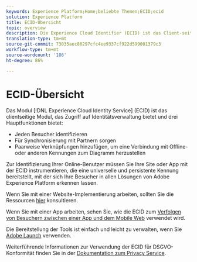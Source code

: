 ```yaml
---
keywords: Experience Platform;Home;beliebte Themen;ECID;ecid
solution: Experience Platform
title: ECID-Übersicht
topic: overview
description: Die Experience Cloud Identifier (ECID) ist das Client-seitige Modul, das Zugriff auf die Identitätsverwaltung und drei Hauptfunktionen bietet.
translation-type: tm+mt
source-git-commit: 73035aec86297cfc4ee9337cf922d599001379c3
workflow-type: tm+mt
source-wordcount: '186'
ht-degree: 86%

---
```



# ECID-Übersicht

Das Modul [!DNL Experience Cloud Identity Service] (ECID) ist das clientseitige Modul, das Zugriff auf Identitätsverwaltung bietet und drei Hauptfunktionen bietet:

- Jeden Besucher identifizieren
- Für Synchronisierung mit Partnern sorgen
- Paarweise Verknüpfungen hinzufügen, um eine Verbindung mit Offline- oder anderen Kennungen zum Diagramm herzustellen

Zur Identifizierung Ihrer Online-Benutzer müssen Sie Ihre Site oder App mit der ECID instrumentieren, die eine universelle und persistente Kennung bereitstellt, mit der sich Ihre Besucher in allen Lösungen von Adobe Experience Platform erkennen lassen.

Wenn Sie mit einer Website-Implementierung arbeiten, sollten Sie die Ressourcen [hier](https://docs.adobe.com/content/help/de-DE/id-service/using/home.html) konsultieren.

Wenn Sie mit einer App arbeiten, sehen Sie, wie die ECID zum [Verfolgen von Besuchern zwischen einer App und dem Mobile Web](https://docs.adobe.com/content/help/de-DE/mobile-services/ios/sdk-reference-ios/hybrid-app.html) verwendet wird.

Die Bereitstellung der Tools ist einfach und leicht zu verwalten, wenn Sie [Adobe Launch](https://docs.adobe.com/content/help/de-DE/launch/using/overview.html) verwenden.

Weiterführende Informationen zur Verwendung der ECID für DSGVO-Konformität finden Sie in der [Dokumentation zum Privacy Service](../privacy-service/identity-data.md).


